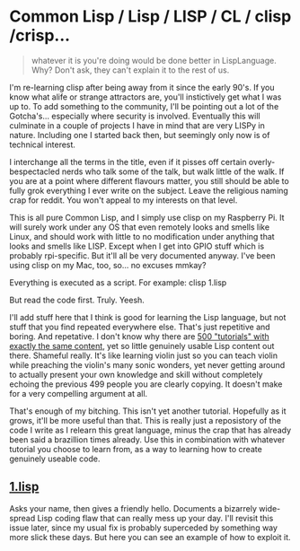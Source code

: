 # Common Lisp / Lisp / LISP / CL / clisp /crisp...

> whatever it is you're doing would be done better in LispLanguage. Why? Don't ask, they can't explain it to the rest of us. 

I'm re-learning clisp after being away from it since the early 90's. If you know what alife or strange attractors are, you'll instictively get what I was up to. To add something to the community, I'll be pointing out a lot of the Gotcha's... especially where security is involved. Eventually this will culminate in a couple of projects I have in mind that are very LISPy in nature. Including one I started back then, but seemingly only now is of technical interest.

I interchange all the terms in the title, even if it pisses off certain overly-bespectacled nerds who talk some of the talk, but walk little of the walk. If you are at a point where different flavours matter, you still should be able to fully grok everything I ever write on the subject. Leave the religious naming crap for reddit. You won't appeal to my interests on that level.

This is all pure Common Lisp, and I simply use clisp on my Raspberry Pi. It will surely work under any OS that even remotely looks and smells like Linux, and should work with little to no modification under anything that looks and smells like LISP. Except when I get into GPIO stuff which is probably rpi-specific. But it'll all be very documented anyway. I've been using clisp on my Mac, too, so... no excuses mmkay?

Everything is executed as a script. For example:  clisp 1.lisp

But read the code first. Truly. Yeesh.

I'll add stuff here that I think is good for learning the Lisp language, but not stuff that you find repeated everywhere else. That's just repetitive and boring. And repetative. I don't know why there are [500 "tutorials" with exactly the same content](http://wiki.c2.com/?SmugLispWeenie), yet so little genuinely usable Lisp content out there. Shameful really. It's like learning violin just so you can teach violin while preaching the violin's many sonic wonders, yet never getting around to actually present your own knowledge and skill without completely echoing the previous 499 people you are clearly copying. It doesn't make for a very compelling argument at all.

That's enough of my bitching. This isn't yet another tutorial. Hopefully as it grows, it'll be more useful than that. This is really just a reposistory of the code I write as I relearn this great language, minus the crap that has already been said a brazillion times already. Use this in combination with whatever tutorial you choose to learn from, as a way to learning how to create genuinely useable code.

## [1.lisp](https://github.com/ksaj/clisp/blob/master/1.lisp)
Asks your name, then gives a friendly hello. Documents a bizarrely wide-spread Lisp coding flaw that can really mess up your day. I'll revisit this issue later, since my usual fix is probably superceded by something way more slick these days. But here you can see an example of how to exploit it.
